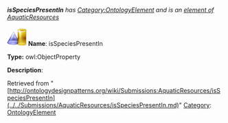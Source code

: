 ___isSpeciesPresentIn__ has [Category:OntologyElement](../../Category/OntologyElement.md "Category:OntologyElement") and is an [element of](../../Property/ElementOf.md "Property:ElementOf") [AquaticResources](../../Submissions/AquaticResources.md "Submissions:AquaticResources")_


  




[![ObjectProperty](../../images/thumb/c/c3/ObjectProperty.gif/45px-ObjectProperty.gif)](../../Image/ObjectProperty.gif.md "ObjectProperty")
__Name__: isSpeciesPresentIn 


__Type:__ owl:ObjectProperty 


__Description__: 





Retrieved from "[http://ontologydesignpatterns.org/wiki/Submissions:AquaticResources/isSpeciesPresentIn](../../Submissions/AquaticResources/isSpeciesPresentIn.md)"
 [Category](http://ontologydesignpatterns.org/wiki/Special:Categories "Special:Categories"): [OntologyElement](../../Category/OntologyElement.md "Category:OntologyElement")